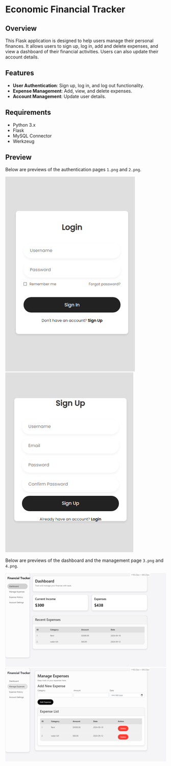 # Economic Financial Tracker

## Overview

This Flask application is designed to help users manage their personal finances. It allows users to sign up, log in, add and delete expenses, and view a dashboard of their financial activities. Users can also update their account details.

## Features

- **User Authentication**: Sign up, log in, and log out functionality.
- **Expense Management**: Add, view, and delete expenses.
- **Account Management**: Update user details.

## Requirements

- Python 3.x
- Flask
- MySQL Connector
- Werkzeug

## Preview



Below are previews of the authentication pages `1.png` and `2.png`.

![1.png](images/1.png) ![2.png](images/2.png)



Below are previews of the dashboard and the management page `3.png` and `4.png`.

![3.png](images/3.png) ![4.png](images/4.png)

